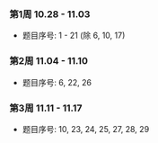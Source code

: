 ### 第1周 10.28 - 11.03  

- 题目序号: 1 - 21 (除 6, 10, 17)

### 第2周 11.04 - 11.10 

- 题目序号: 6, 22, 26

### 第3周 11.11 - 11.17

- 题目序号: 10, 23, 24, 25, 27, 28, 29 